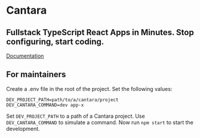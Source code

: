 # Cantara

## Fullstack TypeScript React Apps in Minutes. Stop configuring, start coding.

[Documentation](/docs/docs/getting_started.md)

## For maintainers

Create a .env file in the root of the project.
Set the following values:

```
DEV_PROJECT_PATH=path/to/a/cantara/project
DEV_CANTARA_COMMAND=dev app-x
```

Set `DEV_PROJECT_PATH` to a path of a Cantara project. Use `DEV_CANTARA_COMMAND` to simulate a command.
Now run `npm start` to start the development.
